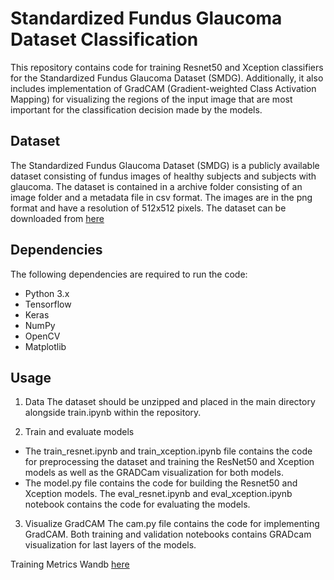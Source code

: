 # **Standardized Fundus Glaucoma Dataset Classification**
This repository contains code for training Resnet50 and Xception classifiers for the Standardized Fundus Glaucoma Dataset (SMDG). Additionally, it also includes implementation of GradCAM (Gradient-weighted Class Activation Mapping) for visualizing the regions of the input image that are most important for the classification decision made by the models.

## Dataset
The Standardized Fundus Glaucoma Dataset (SMDG) is a publicly available dataset consisting of fundus images of healthy subjects and subjects with glaucoma. The dataset is contained in a archive folder consisting of an image folder and a metadata file in csv format. The images are in the png format and have a resolution of 512x512 pixels. The dataset can be downloaded from [here](https://drive.google.com/file/d/1hPu-xyzP88qWd-2lkZbnJHZ8RYMSep-q/view?usp=sharing)

## Dependencies
The following dependencies are required to run the code:

- Python 3.x
- Tensorflow
- Keras
- NumPy
- OpenCV
- Matplotlib

## Usage
1. Data
The dataset should be unzipped and placed in the main directory alongside train.ipynb within the repository. 

2. Train and evaluate models
- The train_resnet.ipynb and train_xception.ipynb file contains the code for preprocessing the dataset and training the ResNet50 and Xception models as well as the GRADCam visualization for both models.
- The model.py file contains the code for building the Resnet50 and Xception models. The eval_resnet.ipynb and eval_xception.ipynb notebook contains the code for evaluating the models.

3. Visualize GradCAM
The cam.py file contains the code for implementing GradCAM. Both training and validation notebooks contains GRADcam visualization for last layers of the models.

Training Metrics Wandb [here](https://wandb.ai/webcoders/Glaucoma-Detection-Backup?workspace=user-krakenb)
